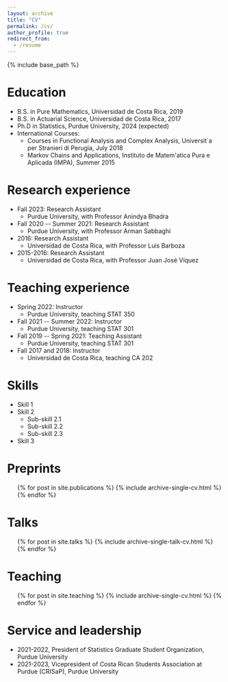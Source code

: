 ```yaml
---
layout: archive
title: "CV"
permalink: /cv/
author_profile: true
redirect_from:
  - /resume
---
```


{% include base_path %}

Education
======
* B.S. in Pure Mathematics, Universidad de Costa Rica, 2019
* B.S. in Actuarial Science, Universidad de Costa Rica, 2017
* Ph.D in Statistics, Purdue University, 2024 (expected)
* International Courses:
  * Courses in Functional Analysis and Complex Analysis, Universit\`a per Stranieri di Perugia, July 2018
  * Markov Chains and Applications, Instituto de Matem\'atica Pura e Aplicada (IMPA), Summer 2015

Research experience
======
* Fall 2023: Research Assistant
  * Purdue University, with Professor Anindya Bhadra
* Fall 2020 -- Summer 2021: Research Assistant
  * Purdue University, with Professor Arman Sabbaghi
* 2016: Research Assistant
  * Universidad de Costa Rica, with Professor Luis Barboza
* 2015-2016: Research Assistant
  * Universidad de Costa Rica, with Professor Juan José Víquez

Teaching experience
======
* Spring 2022: Instructor
  * Purdue University, teaching STAT 350
* Fall 2021 -- Summer 2022: Instructor
  * Purdue University, teaching STAT 301
* Fall 2019 -- Spring 2021: Teaching Assistant
  * Purdue University, teaching STAT 301
* Fall 2017 and 2018: Instructor
  * Universidad de Costa Rica, teaching CA 202


Skills
======
* Skill 1
* Skill 2
  * Sub-skill 2.1
  * Sub-skill 2.2
  * Sub-skill 2.3
* Skill 3

Preprints
======
  <ul>{% for post in site.publications %}
    {% include archive-single-cv.html %}
  {% endfor %}</ul>
  
Talks
======
  <ul>{% for post in site.talks %}
    {% include archive-single-talk-cv.html %}
  {% endfor %}</ul>
  
Teaching
======
  <ul>{% for post in site.teaching %}
    {% include archive-single-cv.html %}
  {% endfor %}</ul>
  
Service and leadership
======
* 2021-2022, President of Statistics Graduate Student Organization, Purdue University
* 2021-2023, Vicepresident of Costa Rican Students Association at Purdue (CRISaP), Purdue University

